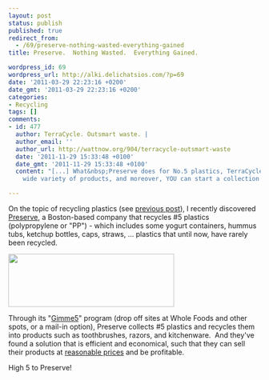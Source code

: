 ```yaml
---
layout: post
status: publish
published: true
redirect_from:
  - /69/preserve-nothing-wasted-everything-gained
title: Preserve.  Nothing Wasted.  Everything Gained.

wordpress_id: 69
wordpress_url: http://alki.delichatsios.com/?p=69
date: '2011-03-29 22:23:16 +0200'
date_gmt: '2011-03-29 22:23:16 +0200'
categories:
- Recycling
tags: []
comments:
- id: 477
  author: TerraCycle. Outsmart waste. |
  author_email: ''
  author_url: http://wattnow.org/904/terracycle-outsmart-waste
  date: '2011-11-29 15:33:48 +0100'
  date_gmt: '2011-11-29 15:33:48 +0100'
  content: "[...] What&nbsp;Preserve does for No.5 plastics, TerraCycle does for a
    wide variety of products, and moreover, YOU can start a collection site. [...]"

---
```

<p>On the topic of recycling plastics (see <a title="plastic bags are not recyclable!" href="http://alki.delichatsios.com/?p=55">previous post</a>), I recently discovered <a href="http://www.preserveproducts.com/">Preserve</a>, a Boston-based company that recycles #5 plastics (polypropylene or "PP") - which includes some yogurt containers, hummus tubs, ketchup bottles, caps, straws, ... plastics that until now, have rarely been recycled.</p>
<p><a href="{{ 'assets/from-wordpress/uploads/2011/03/preserve2.png' | relative_url }}"><img class="size-full wp-image-72 alignnone" title="preserve" src="{{ 'assets/from-wordpress/uploads/2011/03/preserve2.png' | relative_url }}" alt="" width="331" height="106" /></a></p>
<p>Through its "<a href="http://www.preserveproducts.com/recycling/gimme5.html">Gimme5</a>" program (drop off sites at Whole Foods and other spots, or a mail-in option), Preserve collects #5 plastics and recycles them into products such as toothbrushes, razors, and kitchenware.&nbsp; And they've found a solution that is efficient and economical, such that they can sell their products at <a href="http://www.preserveproducts.com/products/kitchen.html">reasonable prices</a> and be profitable.</p>
<p>High 5 to Preserve!</p>
